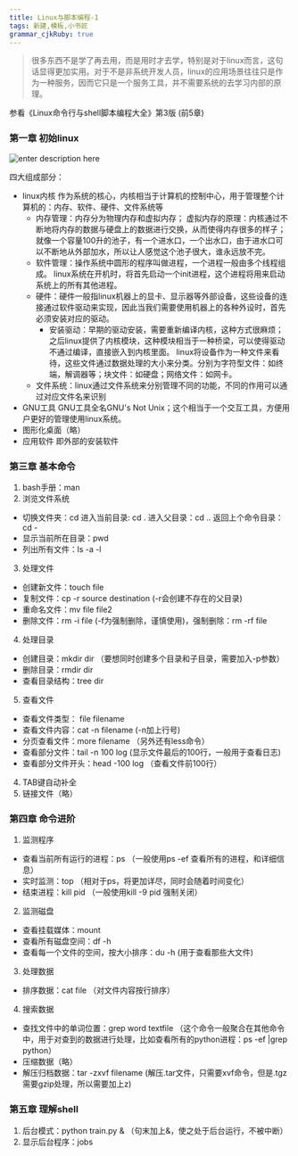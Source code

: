 ```yaml
---
title: Linux与脚本编程-1 
tags: 新建,模板,小书匠
grammar_cjkRuby: true
---
```


>很多东西不是学了再去用，而是用时才去学，特别是对于linux而言，这句话显得更加实用。对于不是非系统开发人员，linux的应用场景往往只是作为一种服务，因而它只是一个服务工具，并不需要系统的去学习内部的原理。

参看《Linux命令行与shell脚本编程大全》第3版 (前5章)

### 第一章 初始linux
![enter description here][1]

四大组成部分：
* linux内核
	作为系统的核心，内核相当于计算机的控制中心，用于管理整个计算机的：内存、软件、硬件、文件系统等
	* 内存管理：内存分为物理内存和虚拟内存；
	虚拟内存的原理：内核通过不断地将内存的数据与硬盘上的数据进行交换，从而使得内存很多的样子；就像一个容量100升的池子，有一个进水口，一个出水口，由于进水口可以不断地从外部加水，所以让人感觉这个池子很大，谁永远放不完。
	* 软件管理：操作系统中圆形的程序叫做进程，一个进程一般由多个线程组成。
	linux系统在开机时，将首先启动一个init进程，这个进程将用来启动系统上的所有其他进程。
	* 硬件：硬件一般指linux机器上的显卡、显示器等外部设备，这些设备的连接通过软件驱动来实现，因此当我们需要使用机器上的各种外设时，首先必须安装对应的驱动。
		* 安装驱动：早期的驱动安装，需要重新编译内核，这种方式很麻烦；之后linux提供了内核模块，这种模块相当于一种桥梁，可以使得驱动不通过编译，直接嵌入到内核里面。
		linux将设备作为一种文件来看待，这些文件通过数据处理的大小来分类。分别为字符型文件：如终端，解调器等；块文件：如硬盘；网络文件：如网卡。
	* 文件系统：linux通过文件系统来分别管理不同的功能，不同的作用可以通过对应文件名来识别
* GNU工具
GNU工具全名GNU's Not Unix；这个相当于一个交互工具，方便用户更好的管理使用linux系统。
* 图形化桌面（略）
* 应用软件
即外部的安装软件

### 第三章 基本命令
1. bash手册：man
2. 浏览文件系统
* 切换文件夹：cd  进入当前目录: cd . 进入父目录：cd .. 返回上个命令目录：cd -
* 显示当前所在目录：pwd
* 列出所有文件：ls -a -l
3. 处理文件
* 创建新文件：touch file
* 复制文件：cp -r source destination (-r会创建不存在的父目录)
* 重命名文件：mv file file2
* 删除文件：rm -i file (-f为强制删除，谨慎使用)，强制删除：rm -rf file
4. 处理目录
* 创建目录：mkdir dir （要想同时创建多个目录和子目录，需要加入-p参数）
* 删除目录：rmdir dir
* 查看目录结构：tree dir
5. 查看文件
* 查看文件类型： file filename
* 查看文件内容：cat -n filename (-n加上行号)
* 分页查看文件：more filename （另外还有less命令）
* 查看部分文件：tail -n 100 log (显示文件最后的100行，一般用于查看日志)
* 查看部分文件开头：head -100 log （查看文件前100行）
4. TAB键自动补全
5. 链接文件（略）

### 第四章 命令进阶
1. 监测程序
* 查看当前所有运行的进程：ps （一般使用ps -ef 查看所有的进程，和详细信息）
* 实时监测：top （相对于ps，将更加详尽，同时会随着时间变化）
* 结束进程：kill pid （一般使用kill -9 pid 强制关闭）
2. 监测磁盘
* 查看挂载媒体：mount
* 查看所有磁盘空间：df -h
* 查看每一个文件的空间，按大小排序：du -h (用于查看那些大文件)
3. 处理数据
* 排序数据：cat file （对文件内容按行排序）
4. 搜索数据
* 查找文件中的单词位置：grep word textfile （这个命令一般聚合在其他命令中，用于对查到的数据进行处理，比如查看所有的python进程：ps -ef |grep python）
* 压缩数据（略）
* 解压归档数据：tar -zxvf filename (解压.tar文件，只需要xvf命令，但是.tgz需要gzip处理，所以需要加上z)

### 第五章 理解shell
1. 后台模式：python train.py & （句末加上&，使之处于后台运行，不被中断）
2. 显示后台程序：jobs







  [1]: http://osiy4s0ad.bkt.clouddn.com/soundblog/1535254546253.jpg
